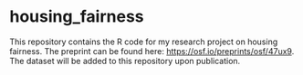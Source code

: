 # housing_fairness
This repository contains the R code for my research project on housing fairness. The preprint can be found here: https://osf.io/preprints/osf/47ux9. The dataset will be added to this repository upon publication.
